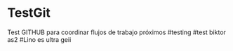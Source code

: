 # TestGit
Test GITHUB para coordinar flujos de trabajo próximos
#testing 
#test biktor as2
#Lino es ultra geii